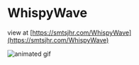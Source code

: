 # WhispyWave

view at [https://smtsjhr.com/WhispyWave](https://smtsjhr.com/WhispyWave)

![animated gif](https://github.com/smtsjhr/WhispyWave/blob/master/WhispyWave_300.gif)
 
